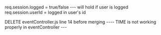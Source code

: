 req.session.logged = true/false --- will hold if user is logged 
req.session.userId = logged in user's id 





DELETE eventController.js line 14 before merging
---- TIME is not working properly in eventController ---